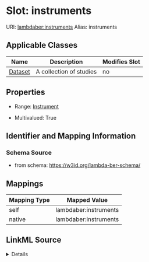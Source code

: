 

# Slot: instruments 



URI: [lambdaber:instruments](https://w3id.org/lambda-ber-schema/instruments)
Alias: instruments

<!-- no inheritance hierarchy -->





## Applicable Classes

| Name | Description | Modifies Slot |
| --- | --- | --- |
| [Dataset](Dataset.md) | A collection of studies |  no  |






## Properties

* Range: [Instrument](Instrument.md)

* Multivalued: True




## Identifier and Mapping Information






### Schema Source


* from schema: https://w3id.org/lambda-ber-schema/




## Mappings

| Mapping Type | Mapped Value |
| ---  | ---  |
| self | lambdaber:instruments |
| native | lambdaber:instruments |




## LinkML Source

<details>
```yaml
name: instruments
from_schema: https://w3id.org/lambda-ber-schema/
rank: 1000
alias: instruments
owner: Dataset
domain_of:
- Dataset
range: Instrument
multivalued: true
inlined: true
inlined_as_list: true

```
</details>